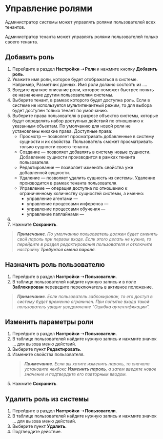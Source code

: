 # Управление ролями

Администратор системы может управлять ролями пользователей всех тенантов.

Администратор тенанта может управлять ролями пользователей только своего тенанта.


## Добавить роль

1. Перейдите в раздел **Настройки ➝ Роли** и нажмите кнопку **Добавить роль**.
2. Укажите имя роли, которое будет отображаться в системе. Например, Разметчик данных. Имя роли должно состоять из ....
3. Введите краткое описание роли, которое поможет быстрее понять ее назначение другим пользователям системы.
4. Выберите тенант, в рамках которого будет доступна роль. Если в системе не используется мультитенантный режим, то для выбора будет доступен только тенант по умолчанию.
5. Выберите права пользователя в разрезе объектов системы, которые будут определять набор доступных действий по отношению к указанным объектам. По умолчанию для новой роли не установлены никакие права. Доступные права:
   * Просмотр — позволяет просматривать добавленные в систему сущности и их свойства. Пользователь сможет просматривать только сущности своего тенанта. 
   * Создание — позволяет добавлять в систему новые сущности. Добавление сущности производится в рамках тенанта пользователя.
   * Редактирование — позволяет изменять свойства уже добавленной сущности. 
   * Удаление — позволяет удалить сущность из системы. Удаление производится в рамках тенанта пользователя. 
   * Управление — операция доступна по отношению к ограниченному количеству сущностей системы, а именно:
     * управление агентами —
     * управление процессами инференса —
     * управление процессами обучения —
     * управление паплайнами —
7. 
8. Нажмите **Сохранить**.

> ***Примечание**. По умолчанию пользователь должен будет сменить свой пароль при первом входе. Если этого делать не нужно, то перейдите в раздел редактирования пользователя и отключите настройку **Требуется смена пароля**.*


## Назначить роль пользователю

1. Перейдите в раздел **Настройки ➝ Пользователи**.
2. В таблице пользователей найдите нужную запись и в поле **Заблокирован** переведите переключатель в активное положение.

> ***Примечание**. Если пользователь заблокирован, то его доступ в систему будет временно ограничен. При попытке входа такой пользователь увидит уведомление "Ошибка аутентификации".*


## Изменить параметры роли

1. Перейдите в раздел **Настройки ➝ Пользователи**.
2. В таблице пользователей найдите нужную запись и нажмите значок ... для вызова меню действий.
3. Выберите пункт **Редактировать**.
4. Измените свойства пользователя.
   > ***Примечание**. Если вы хотите изменить пароль, то сначала установите чекбокс **Изменить пароль**, а затем введите новое значение и подтвердите его повторным вводом.*
6. Нажмите **Сохранить**.


## Удалить роль из системы

1. Перейдите в раздел **Настройки ➝ Пользователи**.
2. В таблице пользователей найдите нужную запись и нажмите значок ... для вызова меню действий.
3. Выберите пункт **Удалить**.
4. Подтвердите действие.




